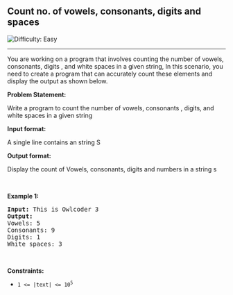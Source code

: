 <h2>Count no. of vowels, consonants, digits and spaces</h2> <img src='https://img.shields.io/badge/Difficulty-Easy-brightgreen' alt='Difficulty: Easy' /><hr>
<p>
  You are working on a program that involves counting the number of vowels, consonants, digits , and white spaces in a given string, In this scenario, you need to create a program that can accurately count these elements and display the output as shown below.
</p>
<strong>Problem Statement:</strong>
<p>Write a program to count the number of vowels, consonants , digits, and white spaces in a given string</p>
<strong>Input format:</strong>
<p>A single line contains an string S</p>
<strong>Output format:</strong>
<p>Display the count of Vowels, consonants, digits and numbers in a string s</p>
<p>&nbsp;</p>
<p><strong class="example">Example 1:</strong></p>

<pre>
<strong>Input:</strong> This is Owlcoder 3
<strong>Output:</strong>
Vowels: 5
Consonants: 9
Digits: 1
White spaces: 3
</pre>

<p>&nbsp;</p>
<p><strong>Constraints:</strong></p>

<ul>
	<li><code>1 &lt;= |text| &lt;= 10<sup>5</sup></code></li>
	
</ul>

<p>&nbsp;</p>
